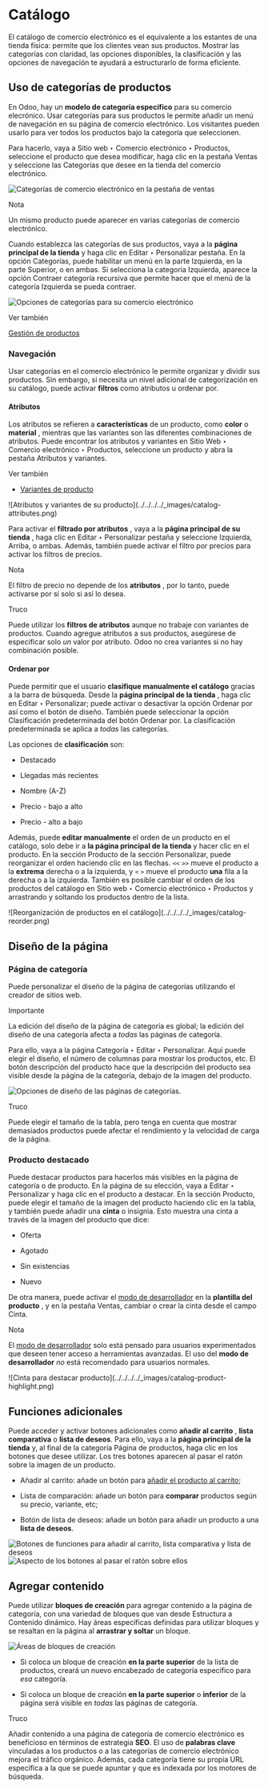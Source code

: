 # Catálogo

El catálogo de comercio electrónico es el equivalente a los estantes de una
tienda física: permite que los clientes vean sus productos. Mostrar las
categorías con claridad, las opciones disponibles, la clasificación y las
opciones de navegación te ayudará a estructurarlo de forma eficiente.

## Uso de categorías de productos

En Odoo, hay un **modelo de categoría específico** para su comercio
elecrónico. Usar categorías para sus productos le permite añadir un menú de
navegación en su página de comercio electrónico. Los visitantes pueden usarlo
para ver todos los productos bajo la categoría que seleccionen.

Para hacerlo, vaya a Sitio web ‣ Comercio electrónico ‣ Productos, seleccione
el producto que desea modificar, haga clic en la pestaña Ventas y seleccione
las Categorías que desee en la tienda del comercio electrónico.

![Categorías de comercio electrónico en la pestaña de
ventas](../../../../_images/catalog-categories.png)

Nota

Un mismo producto puede aparecer en varias categorías de comercio electrónico.

Cuando establezca las categorías de sus productos, vaya a la **página
principal de la tienda** y haga clic en Editar ‣ Personalizar pestaña. En la
opción Categorías, puede habilitar un menú en la parte Izquierda, en la parte
Superior, o en ambas. Si selecciona la categoría Izquierda, aparece la opción
Contraer categoría recursiva que permite hacer que el menú de la categoría
Izquierda se pueda contraer.

![Opciones de categorías para su comercio
electrónico](../../../../_images/catalog-panel-categories.png)

Ver también

[Gestión de productos](products.html)

### Navegación

Usar categorías en el comercio electrónico le permite organizar y dividir sus
productos. Sin embargo, si necesita un nivel adicional de categorización en su
catálogo, puede activar **filtros** como atributos u ordenar por.

#### Atributos

Los atributos se refieren a **características** de un producto, como **color**
o **material** , mientras que las variantes son las diferentes combinaciones
de atributos. Puede encontrar los atributos y variantes en Sitio Web ‣
Comercio electrónico ‣ Productos, seleccione un producto y abra la pestaña
Atributos y variantes.

Ver también

  * [Variantes de producto](../../../sales/sales/products_prices/products/variants.html)

![Atributos y variantes de su producto](../../../../_images/catalog-
attributes.png)

Para activar el **filtrado por atributos** , vaya a la **página principal de
su tienda** , haga clic en Editar ‣ Personalizar pestaña y seleccione
Izquierda, Arriba, o ambas. Además, también puede activar el filtro por
precios para activar los filtros de precios.

Nota

El filtro de precio no depende de los **atributos** , por lo tanto, puede
activarse por sí solo si así lo desea.

Truco

Puede utilizar los **filtros de atributos** aunque no trabaje con variantes de
productos. Cuando agregue atributos a sus productos, asegúrese de especificar
solo _un_ valor por atributo. Odoo no crea variantes si no hay combinación
posible.

#### Ordenar por

Puede permitir que el usuario **clasifique manualmente el catálogo** gracias a
la barra de búsqueda. Desde la **página principal de la tienda** , haga clic
en Editar ‣ Personalizar; puede activar o desactivar la opción Ordenar por así
como el botón de diseño. También puede seleccionar la opción Clasificación
predeterminada del botón Ordenar por. La clasificación predeterminada se
aplica a _todas_ las categorías.

Las opciones de **clasificación** son:

  * Destacado

  * Llegadas más recientes

  * Nombre (A-Z)

  * Precio - bajo a alto

  * Precio - alto a bajo

Además, puede **editar manualmente** el orden de un producto en el catálogo,
solo debe ir a **la página principal de la tienda** y hacer clic en el
producto. En la sección Producto de la sección Personalizar, puede reorganizar
el orden haciendo clic en las flechas. `<<` `>>` mueve el producto a la
**extrema** derecha o a la izquierda, y `<` `>` mueve el producto **una** fila
a la derecha o a la izquierda. También es posible cambiar el orden de los
productos del catálogo en Sitio web ‣ Comercio electrónico ‣ Productos y
arrastrando y soltando los productos dentro de la lista.

![Reorganización de productos en el catálogo](../../../../_images/catalog-
reorder.png)

## Diseño de la página

### Página de categoría

Puede personalizar el diseño de la página de categorías utilizando el creador
de sitios web.

Importante

La edición del diseño de la página de categoría es global; la edición del
diseño de una categoría afecta a _todas_ las páginas de categoría.

Para ello, vaya a la página Categoría ‣ Editar ‣ Personalizar. Aquí puede
elegir el diseño, el número de columnas para mostrar los productos, etc. El
botón descripción del producto hace que la descripción del producto sea
visible desde la página de la categoría, debajo de la imagen del producto.

![Opciones de diseño de las páginas de
categorías.](../../../../_images/catalog-category-layout.png)

Truco

Puede elegir el tamaño de la tabla, pero tenga en cuenta que mostrar
demasiados productos puede afectar el rendimiento y la velocidad de carga de
la página.

### Producto destacado

Puede destacar productos para hacerlos más visibles en la página de categoría
o de producto. En la página de su elección, vaya a Editar ‣ Personalizar y
haga clic en el producto a destacar. En la sección Producto, puede elegir el
tamaño de la imagen del producto haciendo clic en la tabla, y también puede
añadir una **cinta** o insignia. Esto muestra una cinta a través de la imagen
del producto que dice:

  * Oferta

  * Agotado

  * Sin existencias

  * Nuevo

De otra manera, puede activar el [modo de
desarrollador](../../../general/developer_mode.html) en la **plantilla del
producto** , y en la pestaña Ventas, cambiar o crear la cinta desde el campo
Cinta.

Nota

El [modo de desarrollador](../../../general/developer_mode.html) solo está
pensado para usuarios experimentados que deseen tener acceso a herramientas
avanzadas. El uso del **modo de desarrollador** _no_ está recomendado para
usuarios normales.

![Cinta para destacar producto](../../../../_images/catalog-product-
highlight.png)

## Funciones adicionales

Puede acceder y activar botones adicionales como **añadir al carrito** ,
**lista comparativa** o **lista de deseos**. Para ello, vaya a la **página
principal de la tienda** y, al final de la categoría Página de productos, haga
clic en los botones que desee utilizar. Los tres botones aparecen al pasar el
ratón sobre la imagen de un producto.

  * Añadir al carrito: añade un botón para [añadir el producto al carrito](../checkout_payment_shipping/cart.html);

  * Lista de comparación: añade un botón para **comparar** productos según su precio, variante, etc;

  * Botón de lista de deseos: añade un botón para añadir un producto a una **lista de deseos**.

![Botones de funciones para añadir al carrito, lista comparativa y lista de
deseos](../../../../_images/catalog-buttons.png) ![Aspecto de los botones al
pasar el ratón sobre ellos](../../../../_images/catalog-features.png)

## Agregar contenido

Puede utilizar **bloques de creación** para agregar contenido a la página de
categoría, con una variedad de bloques que van desde Estructura a Contenido
dinámico. Hay áreas específicas definidas para utilizar bloques y se resaltan
en la página al **arrastrar y soltar** un bloque.

![Áreas de bloques de creación](../../../../_images/catalog-content.png)

  * Si coloca un bloque de creación **en la parte superior** de la lista de productos, creará un nuevo encabezado de categoría específico para _esa_ categoría.

  * Si coloca un bloque de creación **en la parte superior** o **inferior** de la página será visible en _todas_ las páginas de categoría.

Truco

Añadir contenido a una página de categoría de comercio electrónico es
beneficioso en términos de estrategia **SEO**. El uso de **palabras clave**
vinculadas a los productos o a las categorías de comercio electrónico mejora
el tráfico orgánico. Además, cada categoría tiene su propia URL específica a
la que se puede apuntar y que es indexada por los motores de búsqueda.

